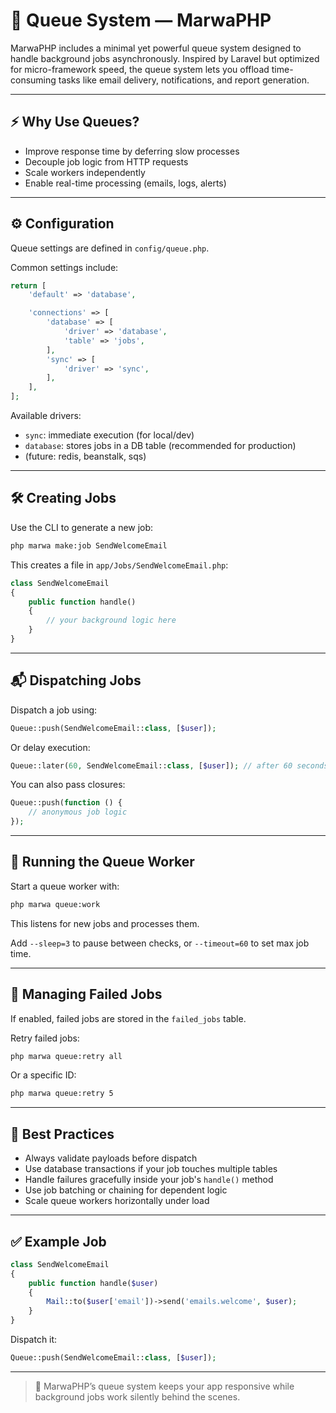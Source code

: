 # 📨 Queue System — MarwaPHP

MarwaPHP includes a minimal yet powerful queue system designed to handle background jobs asynchronously. Inspired by Laravel but optimized for micro-framework speed, the queue system lets you offload time-consuming tasks like email delivery, notifications, and report generation.

---

## ⚡ Why Use Queues?

- Improve response time by deferring slow processes
- Decouple job logic from HTTP requests
- Scale workers independently
- Enable real-time processing (emails, logs, alerts)

---

## ⚙️ Configuration

Queue settings are defined in `config/queue.php`.

Common settings include:

```php
return [
    'default' => 'database',

    'connections' => [
        'database' => [
            'driver' => 'database',
            'table' => 'jobs',
        ],
        'sync' => [
            'driver' => 'sync',
        ],
    ],
];
```

Available drivers:
- `sync`: immediate execution (for local/dev)
- `database`: stores jobs in a DB table (recommended for production)
- (future: redis, beanstalk, sqs)

---

## 🛠 Creating Jobs

Use the CLI to generate a new job:

```bash
php marwa make:job SendWelcomeEmail
```

This creates a file in `app/Jobs/SendWelcomeEmail.php`:

```php
class SendWelcomeEmail
{
    public function handle()
    {
        // your background logic here
    }
}
```

---

## 📬 Dispatching Jobs

Dispatch a job using:

```php
Queue::push(SendWelcomeEmail::class, [$user]);
```

Or delay execution:

```php
Queue::later(60, SendWelcomeEmail::class, [$user]); // after 60 seconds
```

You can also pass closures:

```php
Queue::push(function () {
    // anonymous job logic
});
```

---

## 👷 Running the Queue Worker

Start a queue worker with:

```bash
php marwa queue:work
```

This listens for new jobs and processes them.

Add `--sleep=3` to pause between checks, or `--timeout=60` to set max job time.

---

## 🧹 Managing Failed Jobs

If enabled, failed jobs are stored in the `failed_jobs` table.

Retry failed jobs:

```bash
php marwa queue:retry all
```

Or a specific ID:

```bash
php marwa queue:retry 5
```

---

## 🧪 Best Practices

- Always validate payloads before dispatch
- Use database transactions if your job touches multiple tables
- Handle failures gracefully inside your job's `handle()` method
- Use job batching or chaining for dependent logic
- Scale queue workers horizontally under load

---

## ✅ Example Job

```php
class SendWelcomeEmail
{
    public function handle($user)
    {
        Mail::to($user['email'])->send('emails.welcome', $user);
    }
}
```

Dispatch it:

```php
Queue::push(SendWelcomeEmail::class, [$user]);
```

---

> 🚀 MarwaPHP’s queue system keeps your app responsive while background jobs work silently behind the scenes.
